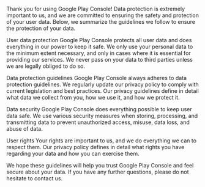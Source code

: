 Thank you for using Google Play Console! Data protection is extremely important to us, and we are committed to ensuring the safety and protection of your user data. Below, we summarize the guidelines we follow to ensure the protection of your data.

User data protection
Google Play Console protects all user data and does everything in our power to keep it safe. We only use your personal data to the minimum extent necessary, and only in cases where it is essential for providing our services. We never pass on your data to third parties unless we are legally obliged to do so.

Data protection guidelines
Google Play Console always adheres to data protection guidelines. We regularly update our privacy policy to comply with current legislation and best practices. Our privacy guidelines define in detail what data we collect from you, how we use it, and how we protect it.

Data security
Google Play Console does everything possible to keep user data safe. We use various security measures when storing, processing, and transmitting data to prevent unauthorized access, misuse, data loss, and abuse of data.

User rights
Your rights are important to us, and we do everything we can to respect them. Our privacy policy defines in detail what rights you have regarding your data and how you can exercise them.

We hope these guidelines will help you trust Google Play Console and feel secure about your data. If you have any further questions, please do not hesitate to contact us.
